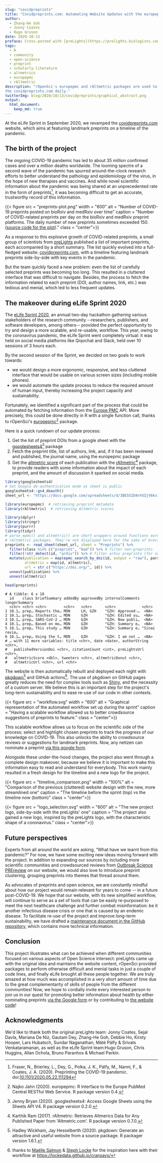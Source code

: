 ```yaml
---
slug: "covidpreprints"
title: "Covidpreprints.com: Automating Website Updates with the europepmc and rAltmetric Packages"
author:
  - Zhang-He Goh
  - Jonny Coates
  - Hugo Gruson
date: 2020-10-13
preface: Cross-posted with [preLights](https://prelights.biologists.com/news/covidpreprints-com-automating-website-updates-with-the-europepmc-and-raltmetric-packages/)
tags:
  - R
  - community
  - open-science
  - preprint
  - scholarly-literature
  - altmetrics
  - europepmc
  - rAltmetric
description: "rOpenSci's europepmc and rAltmetric packages are used to auto-update
the covidpreprints.com daily."
twitterImg: blog/2020/10/13/covidpreprints/graphical_abstract.png
output: 
  html_document:
    keep_md: true
---
```




At the eLife Sprint in September 2020, we revamped the [covidpreprints.com](https://covidpreprints.com/) website, which aims at featuring landmark preprints on a timeline of the pandemic. 
 
## The birth of the project

The ongoing COVID-19 pandemic has led to about 35 million confirmed cases and over a million deaths worldwide. The looming spectre of a second wave of the pandemic has spurred around-the-clock research efforts to better understand the pathology and epidemiology of the virus, in the hope of new therapies and vaccines.
And while novel scientific information about the pandemic was being shared at an unprecedented rate in the form of preprints[^1], it was becoming difficult to get an accurate, trustworthy record of this information.

[^1]: Fraser, N., Brierley, L., Dey, G., Polka, J. K., Pálfy, M., Nanni, F., & Coates, J. A. (2020). Preprinting the COVID-19 pandemic. doi:[10.1101/2020.05.22.111294](https://doi.org/10.1101/2020.05.22.111294)

<!--html_preserve-->
{{< figure src = "preprints-plot.png" width = "600" alt = "Number of COVID-19 preprints posted on bioRxiv and medRxiv over time" caption = "Number of COVID-related preprints per day on the bioRxiv and medRxiv preprint platforms. The daily number of new preprints sometimes exceeded 150. (<a href='https://raw.githubusercontent.com/coatesj/covidpreprints/master/vignettes/preprint_plot.Rmd'>source code for the plot</a>)." class = "center">}}
<!--/html_preserve-->

As a response to this explosive growth of COVID-related preprints, a small group of scientists from [preLights](https://prelights.biologists.com/) published a list of important preprints, each accompanied by a short summary. The list quickly evolved into a full-fledged website: [covidpreprints.com](https://covidpreprints.com/), with a timeline featuring landmark preprints side-by-side with key events in the pandemic.

But the team quickly faced a new problem: even the list of carefully selected preprints was becoming too long. This resulted in a cluttered interface that was difficult to navigate. Besides, the process to fetch the information related to each preprint (DOI, author names, link, etc.) was tedious and menial, which led to less frequent updates.

## The makeover during eLife Sprint 2020

The [eLife Sprint 2020](https://sprint.elifesciences.org/), an annual two-day hackathon gathering various stakeholders of the research community --researchers, publishers, and software developers, among others-- provided the perfect opportunity to try and design a more scalable, and re-usable, workflow. This year, owing to the coronavirus pandemic, the eLife Sprint went completely virtual: it was held on social media platforms like Qiqochat and Slack, held over 10 sessions of 3 hours each.

By the second session of the Sprint, we decided on two goals to work towards:
- we would design a more ergonomic, responsive, and less cluttered interface that would be usable on various screen sizes (including mobile phones).
- we would automate the update process to reduce the required amount of human input, thereby increasing the project capacity and sustainability.

Fortunately, we identified a significant part of the process that could be automated by fetching information from the [Europe PMC](https://europepmc.org/About) API. More precisely, this could be done directly in R with a single function call, thanks to rOpenSci's [europepmc](https://docs.ropensci.org/europepmc/)[^2] package.

[^2]: Najko Jahn (2020). europepmc: R Interface to the Europe PubMed Central RESTful Web Service. R package version 0.4.

Here is a quick rundown of our update process:

1. Get the list of preprint DOIs from a google sheet with the [googlesheets4](https://googlesheets4.tidyverse.org/)[^3] package
1. Fetch the preprint title, list of authors, link, and, if it has been reviewed and published, the journal name, using the europepmc package
1. Get the [altmetric score](https://www.altmetric.com/) of each publication with the [rAltmetric](https://docs.ropensci.org/rAltmetric/)[^4] package, to provide readers with some information about the impact of each preprint, and the amount of discussion it sparked on social media.



```r 
library(googlesheets4)
# Set Google de-authentication mode as sheet is public
googlesheets4::gs4_deauth()
sheet_url <- "https://docs.google.com/spreadsheets/d/1BES52D4nYUZjV6kx1S_lJKSHvC9I0uzPTFA2mcxv4FI"

library(europepmc)  # retrieving preprint metadata
library(rAltmetric)  # retrieving Altmetric scores

library(dplyr)
library(stringr)
library(purrr)
library(tidyr)
# parse_epmc() and altmetric() are short wrappers around functions europepmc and 
# rAltmetric packages. They're not displayed here for the sake of brevity
preprints <- read_sheet(sheet_url, sheet = "Preprints") %>%
  filter(class %in% c("preprint", "bad")) %>% # filter non-preprints
  filter(!str_detect(id, "arXiv")) %>% # filter arXiv preprints (for now...)
  mutate(publication = map(epmc_search_by_doi(id, output = "raw"), parse_epmc),
         altmetric = map(id, altmetric),
         url = str_c("https://doi.org/", id)) %>%
  unnest(publication) %>%
  unnest(altmetric)

head(preprints)
```

```
# A tibble: 6 x 18
  id    class briefSummary addedBy approvedBy internalComments longerSummary
  <chr> <chr> <chr>        <chr>   <chr>      <chr>            <chr>        
1 10.1… prep… Reports the… MDN     LH, GZH    "GZH: Approved-…  <NA>        
2 10.1… prep… Stochastic … MDN     GZH        "GZH: Edited su…  <NA>        
3 10.1… prep… SARS-CoV-2 … MDN     GZH        "GZH: Now publi…  <NA>        
4 10.1… prep… Based on mo… MDN     GZH        "GZH: Summary e…  <NA>        
5 10.1… prep… This study … MDN     GZH        "GZH: Summary e… "Sinai revie…
6 10.1… prep… Using the t… MDN     GZH        "GZH: I am not …  <NA>        
# … with 11 more variables: title <chr>, date <date>, authorString <chr>,
#   publishedVersionDoi <chr>, citationCount <int>, preLightsUrl <chr>,
#   altmetricScore <dbl>, tweeters <chr>, altmetricDonut <chr>,
#   altmetricUrl <chr>, url <chr>
```

The website is then automatically rebuilt and deployed each night with [pkgdown](https://pkgdown.r-lib.org/)[^5] and GitHub actions[^6]. The use of pkgdown on GitHub pages greatly reduces the need for complex tools such as [Shiny](https://shiny.rstudio.com/), and the necessity of a custom server. We believe this is an important step for the project's long-term sustainability and to ease re-use of our code in other contexts.

[^3]: Jenny Bryan (2020). googlesheets4: Access Google Sheets using the Sheets API V4. R package version 0.2.0.
[^4]: Karthik Ram (2017). rAltmetric: Retrieves Altmerics Data for Any Published Paper from 'Altmetric.com'. R package version 0.7.0.
[^5]: Hadley Wickham, Jay Hesselberth (2020). pkgdown: Generate an attractive and useful website from a source package. R packager version 1.6.1.
[^6]: thanks to [Maëlle Salmon](/author/ma%C3%ABlle-salmon/) & [Steph Locke](/author/stephanie-locke/) for the inspiration here with their workflow at <https://lockedata.github.io/cransays/>

<!--html_preserve-->
{{< figure src = "workflow.svg" width = "600" alt = "Graphical representation of the automated workflow set up during the sprint" caption = "Having a scalable workflow allowed us to better crowdsource suggestions of preprints to feature." class = "center">}}
<!--/html_preserve-->

This scalable workflow allows us to focus on the scientific side of the process: select and highlight chosen preprints to track the progress of our knowledge on COVID-19. This also unlocks the ability to crowdsource reviews or suggestions for landmark preprints. Now, any netizen can nominate a preprint [via this google form](https://docs.google.com/forms/d/e/1FAIpQLSfRuZegczktW7SCmkopVZLNL7k0IHrEuoPRdAn6czTNxkM_xQ/viewform).

Alongside these under-the-hood changes, the project also went through a complete design makeover, because we believe it is important to make this information easy to read and understand for everybody. This work mainly resulted in a fresh design for the timeline and a new logo for the project.

<!--html_preserve-->
{{< figure src = "timeline_comparison.png" width = "100%" alt = "Comparison of the previous (cluttered) website design with the new, more streamlined one" caption = "The timeline before the sprint (top) vs the timeline now (bottom)" class = "center">}}
<!--/html_preserve-->

<!--html_preserve-->
{{< figure src = "logo_selection.svg" width = "600" alt = "The new project logo, side-by-side with the preLights' one" caption = "The project also gained a new logo, inspired by the preLights logo, with the characteristic shape of a coronavirus." class = "center">}}
<!--/html_preserve-->

## Future perspectives

Experts from all around the world are asking, “What have we learnt from this pandemic?” For now, we have some exciting new ideas moving forward with the project. In addition to expanding our sources by including more scientific communities and crowdsourced reviews from [Outbreak Science PREreview](https://outbreaksci.prereview.org) on our website, we would also love to introduce preprint clustering, grouping preprints into themes that thread around them.
 
As advocates of preprints and open science, we are constantly mindful about how our project would remain relevant for years to come -- in a future post-COVID-19. We hope that our website, with its new simplified workflow, will continue to serve as a set of tools that can be easily re-purposed to meet the next healthcare challenge and further combat misinformation: be it another infectious disease crisis or one that is caused by an endemic disease. To facilitate re-use of the project and improve long-term sustainability, we have drafted a [maintenance document in the GitHub repository](https://github.com/coatesj/covidpreprints/wiki/Maintenance-guide), which contains more technical information. 

## Conclusion

This project illustrates what can be achieved when different communities focused on various aspects of Open Science intersect: preLights came up with the original idea and maintains the website content, rOpenSci provided packages to perform otherwise difficult and menial tasks in just a couple of code lines, and finally eLife brought all these people together. We are truly amazed at how much was accomplished in a very short amount of time due to the great complementarity of skills of people from the different communities! Now, we hope to cordially invite every interested person to join us in our quest for promoting better information about health by either nominating preprints [via the Google form](https://docs.google.com/forms/d/e/1FAIpQLSfRuZegczktW7SCmkopVZLNL7k0IHrEuoPRdAn6czTNxkM_xQ/viewform) or by contributing to [the website code](https://github.com/coatesj/covidpreprints/)!

## Acknowledgments

We'd like to thank both the original preLights team: Jonny Coates, Sejal Davla, Mariana De Niz, Gautam Dey, Zhang-He Goh, Debbie Ho, Kirsty Hooper, Lars Hubatsch, Sundar Naganathan, Máté Pálfy & Srivats Venkataramanan, as well as the eLife Sprint team:Hugo Gruson, Chris Huggins, Allan Ochola, Bruno Paranhos & Michael Parkin.

